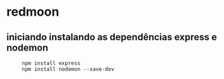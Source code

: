 # redmoon

## iniciando instalando as dependências express e nodemon
~~~
     npm install express
     npm install nodemon --save-dev
~~~